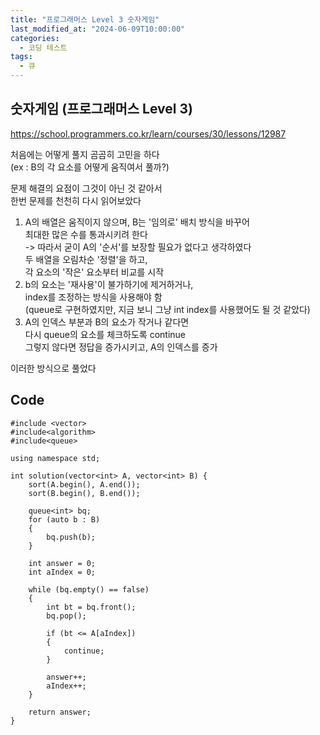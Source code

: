```yaml
---
title: "프로그래머스 Level 3 숫자게임"
last_modified_at: "2024-06-09T10:00:00"
categories:
  - 코딩 테스트
tags:
  - 큐
---
```


## 숫자게임 (프로그래머스 Level 3)
 <https://school.programmers.co.kr/learn/courses/30/lessons/12987><br>

 처음에는 어떻게 풀지 곰곰히 고민을 하다<br>
 (ex : B의 각 요소를 어떻게 움직여서 풀까?)<br>

 문제 해결의 요점이 그것이 아닌 것 같아서<br>
 한번 문제를 천천히 다시 읽어보았다<br>

 1. A의 배열은 움직이지 않으며, B는 '임의로' 배치 방식을 바꾸어<br>
    최대한 많은 수를 통과시키려 한다<br>
    -> 따라서 굳이 A의 '순서'를 보장할 필요가 없다고 생각하였다<br>
       두 배열을 오림차순 '정렬'을 하고, <br>
       각 요소의 '작은' 요소부터 비교를 시작<br>
 2. b의 요소는 '재사용'이 불가하기에 제거하거나,<br>
    index를 조정하는 방식을 사용해야 함<br>
    (queue로 구현하였지만, 지금 보니 그냥 int index를 사용했어도 될 것 같았다)<br>
 3. A의 인덱스 부분과 B의 요소가 작거나 같다면<br>
    다시 queue의 요소를 체크하도록 continue<br>
    그렇지 않다면 정답을 증가시키고, A의 인덱스를 증가<br>

 이러한 방식으로 풀었다<br>

## Code
```
#include <vector>
#include<algorithm>
#include<queue>

using namespace std;

int solution(vector<int> A, vector<int> B) {
	sort(A.begin(), A.end());
	sort(B.begin(), B.end());

	queue<int> bq;
	for (auto b : B)
	{
		bq.push(b);
	}

	int answer = 0;
	int aIndex = 0;

	while (bq.empty() == false)
	{
		int bt = bq.front();
		bq.pop();

		if (bt <= A[aIndex])
		{
			continue;
		}

		answer++;
		aIndex++;
	}

	return answer;
}
```